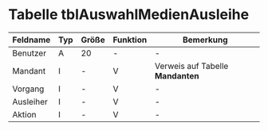 # Tabelle tblAuswahlMedienAusleihe




| Feldname  | Typ | Größe | Funktion | Bemerkung                         |
|-----------|-----|-------|----------|-----------------------------------|
| Benutzer  | A   | 20    | -        | -                                 |
| Mandant   | I   | -     | V        | Verweis auf Tabelle **Mandanten** |
| Vorgang   | I   | -     | V        | -                                 |
| Ausleiher | I   | -     | V        | -                                 |
| Aktion    | I   | -     | V        | -                                 |

